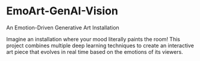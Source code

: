 # EmoArt-GenAI-Vision
An Emotion-Driven Generative Art Installation

Imagine an installation where your mood literally paints the room! This project combines multiple deep learning techniques to create an interactive art piece that evolves in real time based on the emotions of its viewers.
